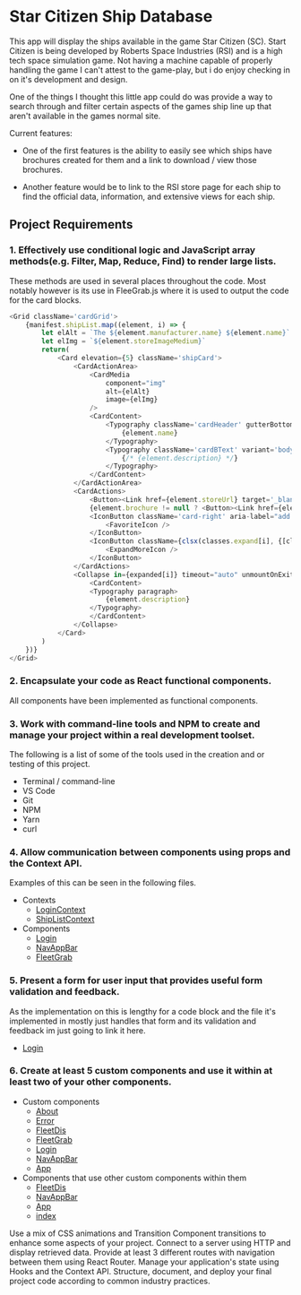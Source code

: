 # Star Citizen Ship Database

This app will display the ships available in the game Star Citizen (SC). Start Citizen is being developed by Roberts Space Industries (RSI) and is a high tech space simulation game. Not having a machine capable of properly handling the game I can't attest to the game-play, but i do enjoy checking in on it's development and design.

One of the things I thought this little app could do was provide a way to search through and filter certain aspects of the games ship line up that aren't available in the games normal site. 

Current features:

* One of the first features is the ability to easily see which ships have brochures created for them and a link to download / view those brochures. 

* Another feature would be to link to the RSI store page for each ship to find the official data, information, and extensive views for each ship.


## Project Requirements 

### 1.  Effectively use conditional logic and JavaScript array methods(e.g. Filter, Map, Reduce, Find) to render large lists.

These methods are used in several places throughout the code. Most notably however is its use in FleeGrab.js where it is used to output the code for the card blocks.

```javascript
<Grid className='cardGrid'>
    {manifest.shipList.map((element, i) => {
        let elAlt = `The ${element.manufacturer.name} ${element.name}`
        let elImg = `${element.storeImageMedium}`
        return(
            <Card elevation={5} className='shipCard'>
                <CardActionArea>
                    <CardMedia
                        component="img"
                        alt={elAlt}
                        image={elImg}
                    />
                    <CardContent>
                        <Typography className='cardHeader' gutterBottom variant="h5" component="h2">
                            {element.name}
                        </Typography>
                        <Typography className='cardBText' variant='body2' component='p'>
                            {/* {element.description} */}
                        </Typography>
                    </CardContent>
                </CardActionArea>
                <CardActions>
                    <Button><Link href={element.storeUrl} target='_blank' rel='noopener'>Learn More</Link></Button>
                    {element.brochure != null ? <Button><Link href={element.brochure} target='_blank' rel='noopener'>View Brochure</Link></Button> : null}
                    <IconButton className='card-right' aria-label="add to favorites">
                        <FavoriteIcon />
                    </IconButton>
                    <IconButton className={clsx(classes.expand[i], {[classes.expandOpen]: expanded[i],})} onClick={() => handleExpandClick(i)} aria-expanded={expanded} aria-label="show more">
                        <ExpandMoreIcon />
                    </IconButton>
                </CardActions>
                <Collapse in={expanded[i]} timeout="auto" unmountOnExit>
                    <CardContent>
                    <Typography paragraph>
                        {element.description}
                    </Typography>
                    </CardContent>
                </Collapse>
            </Card>
        )
    })}
</Grid>
```

### 2.  Encapsulate your code as React functional components.

All components have been implemented as functional components.

### 3.  Work with command-line tools and NPM to create and manage your project within a real development toolset.

The following is a list of some of the tools used in the creation and or testing of this project.

*   Terminal / command-line
*   VS Code
*   Git
*   NPM
*   Yarn
*   curl

### 4.  Allow communication between components using props and the Context API.

Examples of this can be seen in the following files.

*   Contexts
    *   [LoginContext](https://github.com/Ry-Hebert/DGM-3790-second-try/blob/master/src/contexts/LoginContext.js)
    *   [ShipListContext](https://github.com/Ry-Hebert/DGM-3790-second-try/blob/master/src/contexts/ShipListContext.js)
*   Components
    *   [Login](https://github.com/Ry-Hebert/DGM-3790-second-try/blob/master/src/components/Login.js)
    *   [NavAppBar](https://github.com/Ry-Hebert/DGM-3790-second-try/blob/master/src/components/NavAppBar.js)
    *   [FleetGrab](https://github.com/Ry-Hebert/DGM-3790-second-try/blob/master/src/components/FleetGrab.js)

### 5.  Present a form for user input that provides useful form validation and feedback.

As the implementation on this is lengthy for a code block and the file it's implemented in mostly just handles that form and its validation and feedback im just going to link it here.

*   [Login](https://github.com/Ry-Hebert/DGM-3790-second-try/blob/master/src/components/Login.js)

### 6.  Create at least 5 custom components and use it within at least two of your other components.

*   Custom components
    *   [About](https://github.com/Ry-Hebert/DGM-3790-second-try/blob/master/src/components/About.js)
    *   [Error](https://github.com/Ry-Hebert/DGM-3790-second-try/blob/master/src/components/Error.js)
    *   [FleetDis](https://github.com/Ry-Hebert/DGM-3790-second-try/blob/master/src/components/FleetDis.js)
    *   [FleetGrab](https://github.com/Ry-Hebert/DGM-3790-second-try/blob/master/src/components/FleetGrab.js)
    *   [Login](https://github.com/Ry-Hebert/DGM-3790-second-try/blob/master/src/components/Login.js)
    *   [NavAppBar](https://github.com/Ry-Hebert/DGM-3790-second-try/blob/master/src/components/NavAppBar.js)
    *   [App](https://github.com/Ry-Hebert/DGM-3790-second-try/blob/master/src/App.js)
*   Components that use other custom components within them
    *   [FleetDis](https://github.com/Ry-Hebert/DGM-3790-second-try/blob/master/src/components/FleetDis.js)
    *   [NavAppBar](https://github.com/Ry-Hebert/DGM-3790-second-try/blob/master/src/components/NavAppBar.js)
    *   [App](https://github.com/Ry-Hebert/DGM-3790-second-try/blob/master/src/App.js)
    *   [index](https://github.com/Ry-Hebert/DGM-3790-second-try/blob/master/src/index.js)

Use a mix of CSS animations and Transition Component transitions to enhance some aspects of your project.
Connect to a server using HTTP and display retrieved data.
Provide at least 3 different routes with navigation between them using React Router.
Manage your application's state using Hooks and the Context API.
Structure, document, and deploy your final project code according to common industry practices.